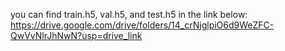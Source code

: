 you can find train.h5, val.h5, and test.h5 in the link below:
https://drive.google.com/drive/folders/14_crNjglpiO6d9WeZFC-QwVvNlrJhNwN?usp=drive_link
